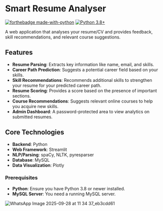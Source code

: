 # Smart Resume Analyser

[![forthebadge made-with-python](http://ForTheBadge.com/images/badges/made-with-python.svg)](https://www.python.org/)
[![Python 3.8+](https://img.shields.io/badge/python-3.8+-blue.svg)](https://www.python.org/downloads/)

A web application that analyses your resume/CV and provides feedback, skill recommendations, and relevant course suggestions.

## Features
- **Resume Parsing**: Extracts key information like name, email, and skills.
- **Career Path Prediction**: Suggests a potential career field based on your skills.
- **Skill Recommendations**: Recommends additional skills to strengthen your resume for your predicted career path.
- **Resume Scoring**: Provides a score based on the presence of important sections.
- **Course Recommendations**: Suggests relevant online courses to help you acquire new skills.
- **Admin Dashboard**: A password-protected area to view analytics on submitted resumes.

## Core Technologies
- **Backend**: Python
- **Web Framework**: Streamlit
- **NLP/Parsing**: spaCy, NLTK, pyresparser
- **Database**: MySQL
- **Data Visualization**: Plotly


### Prerequisites
- **Python**: Ensure you have Python 3.8 or newer installed.
- **MySQL Server**: You need a running MySQL server.

![WhatsApp Image 2025-09-28 at 11 34 37_eb3cdd61](https://github.com/user-attachments/assets/cf639210-c042-4ed3-a1a6-b362fbe5f00c)
